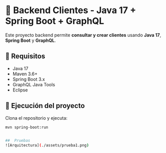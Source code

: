 # 📡 Backend Clientes - Java 17 + Spring Boot + GraphQL

Este proyecto backend permite **consultar y crear clientes** usando **Java 17**, **Spring Boot** y **GraphQL**.

## 🧪 Requisitos

- Java 17
- Maven 3.6+
- Spring Boot 3.x
- GraphQL Java Tools
- Eclipse

## 🚀 Ejecución del proyecto

Clona el repositorio y ejecuta:

```bash
mvn spring-boot:run


##  Pruebas
![Arquitectura](./assets/prueba1.png)